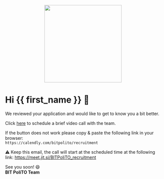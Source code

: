 <p align="center">
  <img width="250px" height="250px" src="https://i.imgur.com/BDQkPNn.png" />
</p>

# Hi {{ first_name }} 👋

We reviewed your application and would like to get to know you a bit better.

Click [here](https://calendly.com/bitpolito/recruitment) to schedule a brief video call with the team.  

If the button does not work please copy & paste the following link in your browser:  
`https://calendly.com/bitpolito/recruitment`

⚠ Keep this email, the call will start at the scheduled time at the following link: https://meet.jit.si/BITPoliTO_recruitment


See you soon! 😄  
**BIT PoliTO Team**
